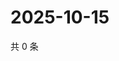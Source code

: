 # 2025-10-15

共 0 条

<!-- BEGIN ZHIHUVIDEO -->
<!-- 最后更新时间 Wed Oct 15 2025 03:09:09 GMT+0800 (China Standard Time) -->

<!-- END ZHIHUVIDEO -->
